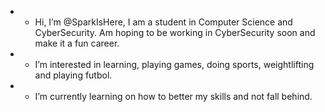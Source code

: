 - - Hi, I’m @SparkIsHere, I am a student in Computer Science and CyberSecurity. Am hoping to be working in CyberSecurity soon and make it a fun career.
- - I’m interested in learning, playing games, doing sports, weightlifting and playing futbol. 
- - I’m currently learning on how to better my skills and not fall behind.

